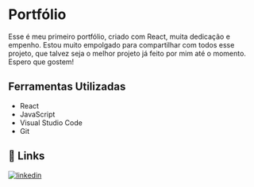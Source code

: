 
# Portfólio

Esse é meu primeiro portfólio, criado com React, muita dedicação e empenho. Estou muito empolgado para compartilhar com todos  esse projeto, que talvez seja o melhor projeto já feito por mim até o momento. Espero que gostem!
## Ferramentas Utilizadas

- React
- JavaScript
- Visual Studio Code
- Git


## 🔗 Links

[![linkedin](https://img.shields.io/badge/linkedin-0A66C2?style=for-the-badge&logo=linkedin&logoColor=white)](https://www.linkedin.com/in/victor-gimenez-5b486a240/)


